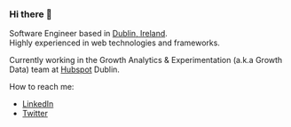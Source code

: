 ### Hi there 👋

Software Engineer based in [Dublin, Ireland](https://www.google.com/maps/place/Dublin/@53.3242996,-6.3157429,12z/data=!3m1!4b1!4m5!3m4!1s0x48670e80ea27ac2f:0xa00c7a9973171a0!8m2!3d53.3498053!4d-6.2603097). <br />
Highly experienced in web technologies and frameworks.

Currently working in the Growth Analytics & Experimentation (a.k.a Growth Data) team at [Hubspot](https://github.com/HubSpot) Dublin.

How to reach me:
- [LinkedIn](https://www.linkedin.com/in/williamlepinski/)
- [Twitter](https://twitter.com/lepinski)
